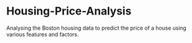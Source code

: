 # Housing-Price-Analysis
Analysing the Boston housing data to predict the price of a house using various features and factors.
